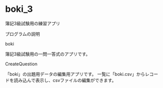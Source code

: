 # boki_3
簿記3級試験用の練習アプリ

プログラムの説明

boki

簿記3級試験用の一問一答式のアプリです。

CreateQuestion 

「boki」の出題用データの編集用アプリです。
一覧に「boki.csv」からレコードを読み込んで表示し、csvファイルの編集ができます。
